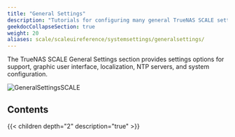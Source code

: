 ```yaml
---
title: "General Settings"
description: "Tutorials for configuring many general TrueNAS SCALE settings."
geekdocCollapseSection: true
weight: 20
aliases: scale/scaleuireference/systemsettings/generalsettings/
---
```


The TrueNAS SCALE General Settings section provides settings options for support, graphic user interface, localization, NTP servers, and system configuration. 

![GeneralSettingsSCALE](/images/SCALE/23.10/GeneralSettingsSCALE.png "SCALE General Settings Screen")

## Contents

{{< children depth="2" description="true" >}}
